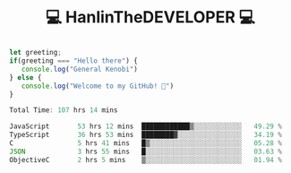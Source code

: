 # <p align="center"> 💻 HanlinTheDEVELOPER 💻 </p>
 ```js
let greeting;
 if(greeting === "Hello there") {
    console.log("General Kenobi")
} else { 
    console.log("Welcome to my GitHub! 👋")
}
```



<!--START_SECTION:waka-->

```js
Total Time: 107 hrs 14 mins

JavaScript       53 hrs 12 mins  ████████████▒░░░░░░░░░░░░   49.29 %
TypeScript       36 hrs 53 mins  ████████▓░░░░░░░░░░░░░░░░   34.19 %
C                5 hrs 41 mins   █▒░░░░░░░░░░░░░░░░░░░░░░░   05.28 %
JSON             3 hrs 55 mins   █░░░░░░░░░░░░░░░░░░░░░░░░   03.63 %
ObjectiveC       2 hrs 5 mins    ▒░░░░░░░░░░░░░░░░░░░░░░░░   01.94 %
```

<!--END_SECTION:waka-->


